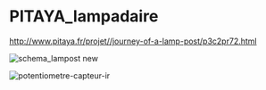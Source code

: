 # PITAYA_lampadaire
 http://www.pitaya.fr/projet//journey-of-a-lamp-post/p3c2pr72.html

![schema_lampost new](https://user-images.githubusercontent.com/25557362/124382983-67ecaa80-dcca-11eb-9ae6-7d9ff446a38f.jpg)

![potentiometre-capteur-ir](https://user-images.githubusercontent.com/25557362/124382984-6c18c800-dcca-11eb-9fd5-957290bcc183.jpg)
